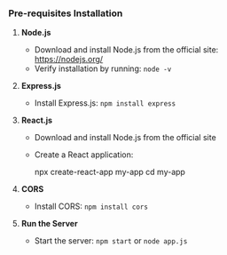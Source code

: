 ### Pre-requisites Installation

1. **Node.js**  
   - Download and install Node.js from the official site: https://nodejs.org/  
   - Verify installation by running: `node -v`

2. **Express.js**  
   - Install Express.js: `npm install express`

3. **React.js**  
   - Download and install Node.js from the official site
   - Create a React application:  
    
       npx create-react-app my-app
       cd my-app
     

4. **CORS**  
   - Install CORS: `npm install cors`

5. **Run the Server**  
   - Start the server: `npm start` or `node app.js`
